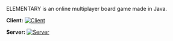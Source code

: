 ELEMENTARY is an online multiplayer board game made in Java.

**Client:** [![Client](https://img.shields.io/badge/javadoc-1.0-brightgreen.svg)](https://paginas.fe.up.pt/~up201705008/doc_client/index.html)

**Server:** [![Server](https://img.shields.io/badge/javadoc-1.0-brightgreen.svg)](https://paginas.fe.up.pt/~up201705008/doc_server/overview-tree.html)
